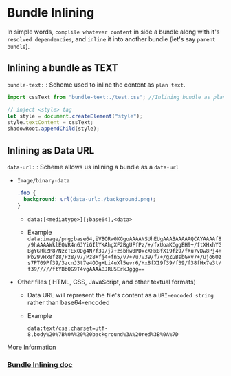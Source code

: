 # Bundle Inlining

In simple words, `complile whatever content` in side a bundle along with it's `resolved dependencies`, and `inline` it into another bundle (let's say `parent bundle`).

## Inlining a bundle as TEXT

`bundle-text:` : Scheme used to inline the content as `plan text`.

```js
import cssText from "bundle-text:./test.css"; //Inlining bundle as plan text

// inject <style> tag
let style = document.createElement("style");
style.textContent = cssText;
shadowRoot.appendChild(style);
```

## Inlining as Data URL

`data-url:` : Scheme allows us inlining a bundle as a `data-url`

- `Image/binary-data`

  ```css
  .foo {
    background: url(data-url:./background.png);
  }
  ```

  - `data:[<mediatype>][;base64],<data>`

  - Example
    `data:image/png;base64,iVBORw0KGgoAAAANSUhEUgAAABAAAAAQCAYAAAAf8/9hAAAAWklEQVR4nGJYiGIlYKAhgXF2BgUFfPz/+/fxUoaKCggEH9+/ftXHxhYGBgYGRkZP8/NzcTExODg4N/f39/j7+zsbHw8PDxcXHx8fX19fz9/fXu7vDw8Pj4+Pb29vHx8fz8/Pz8/v7/Pz8+fj4+fn5/v7+7u7v39/f7+/gZGBsbGxv7+/ujo6Ozs7PT09Pf39/3zcnJ3t7e4ODg+Li4uXl5evr6/Hx8fX19f39/f39/f38fHx7e3t/f39/////ftYBbQG9T4vgAAAABJRU5ErkJggg==
`

- Other files ( HTML, CSS, JavaScript, and other textual formats)

  - Data URL will represent the file's content as a `URI-encoded string` rather than base64-encoded

  - Example

    `data:text/css;charset=utf-8,body%20%7B%0A%20%20background%3A%20red%3B%0A%7D`

More Information

### [Bundle Inlining doc](https://parceljs.org/features/bundle-inlining/)
